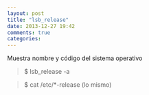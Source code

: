 ```yaml
---
layout: post
title: "lsb_release"
date: 2013-12-27 19:42
comments: true
categories: 
---
```

Muestra nombre y código del sistema operativo

>$ lsb_release -a 

>$ cat /etc/*-release (lo mismo)

